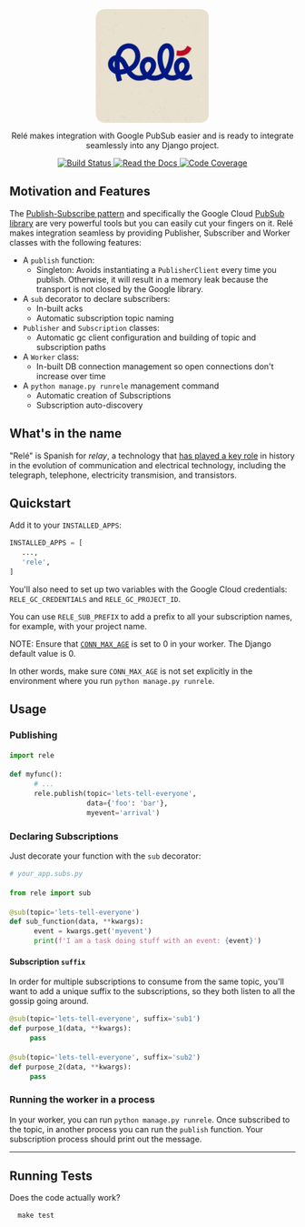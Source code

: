 <p align="center">
    <img src="docs/_static/rele_logo.png" align="center" height="200">
</p>

<p align="center">
    Relé makes integration with Google PubSub easier and is ready to integrate seamlessly into any Django project.
</p>

<p align="center">
    <a href="https://travis-ci.org/mercadona/rele">
        <img src="https://travis-ci.org/mercadona/rele.svg?branch=master"
             alt="Build Status">
    </a>
    <a href="https://mercadonarele.readthedocs.io/en/latest/?badge=latest">
        <img src="https://readthedocs.org/projects/mercadonarele/badge/?version=latest"
             alt="Read the Docs">
    </a>
    <a href="https://codecov.io/gh/mercadona/rele">
        <img src="https://codecov.io/gh/mercadona/rele/branch/master/graph/badge.svg"
             alt="Code Coverage">
    </a>
</p>


## Motivation and Features

The [Publish-Subscribe pattern](https://en.wikipedia.org/wiki/Publish%E2%80%93subscribe_pattern) and specifically the Google Cloud [PubSub library](https://pypi.org/project/google-cloud-pubsub/) are very powerful tools but you can easily cut your fingers on it. Relé makes integration seamless by providing Publisher, Subscriber and Worker classes with the following features:

* A `publish` function:
  * Singleton: Avoids instantiating a `PublisherClient` every time you publish. Otherwise, it will result in a memory leak because the transport is not closed by the Google library.
* A `sub` decorator to declare subscribers:
  * In-built acks
  * Automatic subscription topic naming
* `Publisher` and `Subscription` classes:
  * Automatic gc client configuration and building of topic and subscription paths
* A `Worker` class:
  * In-built DB connection management so open connections don't increase over time
* A `python manage.py runrele` management command
  * Automatic creation of Subscriptions
  * Subscription auto-discovery

## What's in the name

"Relé" is Spanish for *relay*, a technology that [has played a key role](https://technicshistory.wordpress.com/2017/01/29/the-relay/) in history in the evolution of communication and electrical technology, including the telegraph, telephone, electricity transmision, and transistors.

## Quickstart

Add it to your `INSTALLED_APPS`:

```python
INSTALLED_APPS = [
   ...,
   'rele',
]
```

You'll also need to set up two variables with the Google Cloud credentials:
`RELE_GC_CREDENTIALS` and `RELE_GC_PROJECT_ID`.

You can use `RELE_SUB_PREFIX` to add a prefix to all your subscription names, for
example, with your project name.

NOTE: Ensure that [`CONN_MAX_AGE`](https://docs.djangoproject.com/en/2.2/ref/settings/#conn-max-age)
is set to 0 in your worker. The Django default value is 0.

In other words, make sure `CONN_MAX_AGE` is not set explicitly in the environment where you run
 `python manage.py runrele`.

## Usage

### Publishing

```python
import rele

def myfunc():
      # ...
      rele.publish(topic='lets-tell-everyone',
                   data={'foo': 'bar'},
                   myevent='arrival')
```

### Declaring Subscriptions

Just decorate your function with the `sub` decorator:

```python
# your_app.subs.py

from rele import sub

@sub(topic='lets-tell-everyone')
def sub_function(data, **kwargs):
      event = kwargs.get('myevent')
      print(f'I am a task doing stuff with an event: {event}')
```

#### Subscription `suffix`

In order for multiple subscriptions to consume from the same topic, you'll want to add
a unique suffix to the subscriptions, so they both listen to all the gossip going around.

```python
@sub(topic='lets-tell-everyone', suffix='sub1')
def purpose_1(data, **kwargs):
     pass

@sub(topic='lets-tell-everyone', suffix='sub2')
def purpose_2(data, **kwargs):
     pass
```

### Running the worker in a process

In your worker, you can run `python manage.py runrele`. Once subscribed to
the topic, in another process you can run the `publish` function. Your subscription process
should print out the message.

----

## Running Tests

Does the code actually work?

      make test
